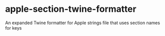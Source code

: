 # apple-section-twine-formatter
An expanded Twine formatter for Apple strings file that uses section names for keys
